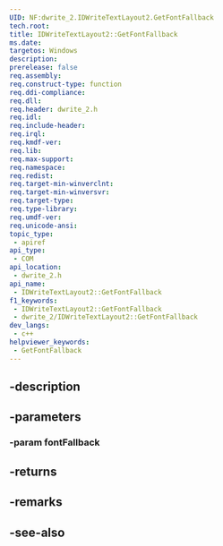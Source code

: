 ```yaml
---
UID: NF:dwrite_2.IDWriteTextLayout2.GetFontFallback
tech.root: 
title: IDWriteTextLayout2::GetFontFallback
ms.date: 
targetos: Windows
description: 
prerelease: false
req.assembly: 
req.construct-type: function
req.ddi-compliance: 
req.dll: 
req.header: dwrite_2.h
req.idl: 
req.include-header: 
req.irql: 
req.kmdf-ver: 
req.lib: 
req.max-support: 
req.namespace: 
req.redist: 
req.target-min-winverclnt: 
req.target-min-winversvr: 
req.target-type: 
req.type-library: 
req.umdf-ver: 
req.unicode-ansi: 
topic_type:
 - apiref
api_type:
 - COM
api_location:
 - dwrite_2.h
api_name:
 - IDWriteTextLayout2::GetFontFallback
f1_keywords:
 - IDWriteTextLayout2::GetFontFallback
 - dwrite_2/IDWriteTextLayout2::GetFontFallback
dev_langs:
 - c++
helpviewer_keywords:
 - GetFontFallback
---
```


## -description

## -parameters

### -param fontFallback

## -returns

## -remarks

## -see-also

